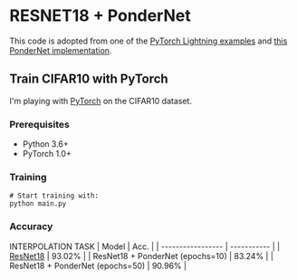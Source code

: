 # RESNET18 + PonderNet

This code is adopted from one of the [PyTorch Lightning examples](https://colab.research.google.com/drive/1Tr9dYlwBKk6-LgLKGO8KYZULnguVA992?usp=sharing#scrollTo=CxXtBfFrKYgA) and [this PonderNet implementation](https://nn.labml.ai/adaptive_computation/ponder_net/index.html).

## Train CIFAR10 with PyTorch

I'm playing with [PyTorch](http://pytorch.org/) on the CIFAR10 dataset.

### Prerequisites
- Python 3.6+
- PyTorch 1.0+

### Training
```
# Start training with: 
python main.py
```

### Accuracy
INTERPOLATION TASK
| Model             | Acc.        |
| ----------------- | ----------- |
| [ResNet18](https://arxiv.org/abs/1512.03385)          | 93.02%      |
| ResNet18 + PonderNet (epochs=10)          | 83.24%      |
| ResNet18 + PonderNet (epochs=50)          | 90.96%      |